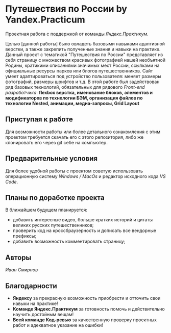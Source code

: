 # Путешествия по России by Yandex.Practicum

Проектная работа с поддержкой от команды *Яндекс.Практикум*.

Целью [данной работы] было овладеть базовыми навыками адаптивной верстки, а также закрепить полученные знания и навыки на практике.
Данный проект с тематикой "Путешествия по России" представляет из себя страницу с множеством красивых фотографией нашей необъятной Родины, кратикими описаниями значимых мест России, ссылками на официальные ресурсы парков или блогов путешественников.
Сайт умеет адаптироваться под устройство пользователя: меняет размеры фотографий, размеры шрифтов и т.д.
В этой работе был задействован ряд базовых технологий, обязательных для рядового *Front-end разработчика*: **flexbox верстка, именование блоков, элементов и модификаторов по технологии БЭМ, организация файлов по технологии Nested, анимации, медиа-запросы, Grid Layout**
## Приступая к работе
Для возможности работы или более детального ознакомления с этим проектом требуется скачать его с этого репозитория, либо же клонировать его через git себе на компьютер.
## Предварительные условия
Для более удобной работы с проектом советую использовать операционную систему *Windows / MacOs* и редактор исходного кода *VS Code*.
## Планы по доработке проекта
В ближайшем будущем планируется:
* добавить интересные видео, больше кратких историй и цитаты великих русских путешественников;
* проверить код на кроссбраузерность и дописать все вендорные префиксы;
* добавить возможность комментировать страницу;
## Авторы
*Иван Смирнов*
## Благодарности
* **Яндексу** за прекрасную возможность приобрести и отточить свои навыки на практике!
* **Команде Яндекс.Практикум** за готовность помочь и действительно научить достойным вещам!
* **Всей команде Код-ревью** за качественную проверку проектных работ и адекватное указание на ошибки!
